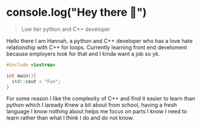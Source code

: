 # console.log("Hey there 👋")

> Low tier python and C++ developer

Hello there I am Hannah, a python and C++ developer who has a love hate relationship with C++ for loops. 
Currently learning front end develoment because employers look for that and I kinda want a job so yk.

```c++
#include <iostrea>

int main(){
  std::cout < "Fun";
}
```

For some reason I like the complexity of C++ and find it easier to learn than python which I laready Knew a bit about from school, 
having a fresh language I know nothing about helps me focus on parts I know I need to learn rather than what I think I do and do not know.
